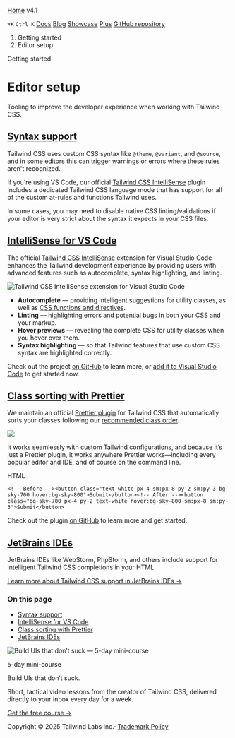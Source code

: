 [Home](https://tailwindcss.com/) v4.1

`⌘K`  `Ctrl K` [Docs](https://tailwindcss.com/docs) [Blog](https://tailwindcss.com/blog) [Showcase](https://tailwindcss.com/showcase) [Plus](https://tailwindcss.com/plus?ref=top) [GitHub repository](https://github.com/tailwindlabs/tailwindcss)

1. Getting started
2. Editor setup

Getting started

# Editor setup

Tooling to improve the developer experience when working with Tailwind CSS.

## [Syntax support](https://tailwindcss.com/docs/editor-setup\#syntax-support)

Tailwind CSS uses custom CSS syntax like `@theme`, `@variant`, and `@source`, and in some editors this can trigger warnings or errors where these rules aren't recognized.

If you're using VS Code, our official [Tailwind CSS IntelliSense](https://marketplace.visualstudio.com/items?itemName=bradlc.vscode-tailwindcss) plugin includes a dedicated Tailwind CSS language mode that has support for all of the custom at-rules and functions Tailwind uses.

In some cases, you may need to disable native CSS linting/validations if your editor is very strict about the syntax it expects in your CSS files.

## [IntelliSense for VS Code](https://tailwindcss.com/docs/editor-setup\#intellisense-for-vs-code)

The official [Tailwind CSS IntelliSense](https://marketplace.visualstudio.com/items?itemName=bradlc.vscode-tailwindcss) extension for Visual Studio Code enhances the Tailwind development experience by providing users with advanced features such as autocomplete, syntax highlighting, and linting.

![Tailwind CSS IntelliSense extension for Visual Studio Code](https://tailwindcss.com/_next/static/media/intellisense.c22de782.png)

- **Autocomplete** — providing intelligent suggestions for utility classes, as well as [CSS functions and directives](https://tailwindcss.com/docs/functions-and-directives).
- **Linting** — highlighting errors and potential bugs in both your CSS and your markup.
- **Hover previews** — revealing the complete CSS for utility classes when you hover over them.
- **Syntax highlighting** — so that Tailwind features that use custom CSS syntax are highlighted correctly.

Check out the project [on GitHub](https://github.com/tailwindcss/intellisense) to learn more, or [add it to Visual Studio Code](vscode:extension/bradlc.vscode-tailwindcss) to get started now.

## [Class sorting with Prettier](https://tailwindcss.com/docs/editor-setup\#class-sorting-with-prettier)

We maintain an official [Prettier plugin](https://github.com/tailwindlabs/prettier-plugin-tailwindcss) for Tailwind CSS that automatically sorts your classes following our [recommended class order](https://tailwindcss.com/blog/automatic-class-sorting-with-prettier#how-classes-are-sorted).

![](https://tailwindcss.com/_next/static/media/prettier-banner.79c40690.jpg)

It works seamlessly with custom Tailwind configurations, and because it’s just a Prettier plugin, it works anywhere Prettier works—including every popular editor and IDE, and of course on the command line.

HTML

```
<!-- Before --><button class="text-white px-4 sm:px-8 py-2 sm:py-3 bg-sky-700 hover:bg-sky-800">Submit</button><!-- After --><button class="bg-sky-700 px-4 py-2 text-white hover:bg-sky-800 sm:px-8 sm:py-3">Submit</button>
```

Check out the plugin [on GitHub](https://github.com/tailwindlabs/prettier-plugin-tailwindcss) to learn more and get started.

## [JetBrains IDEs](https://tailwindcss.com/docs/editor-setup\#jetbrains-ides)

JetBrains IDEs like WebStorm, PhpStorm, and others include support for intelligent Tailwind CSS completions in your HTML.

[Learn more about Tailwind CSS support in JetBrains IDEs →](https://www.jetbrains.com/help/webstorm/tailwind-css.html)

### On this page

- [Syntax support](https://tailwindcss.com/docs/editor-setup#syntax-support)
- [IntelliSense for VS Code](https://tailwindcss.com/docs/editor-setup#intellisense-for-vs-code)
- [Class sorting with Prettier](https://tailwindcss.com/docs/editor-setup#class-sorting-with-prettier)
- [JetBrains IDEs](https://tailwindcss.com/docs/editor-setup#jetbrains-ides)

![Build UIs that don’t suck — 5-day mini-course](https://tailwindcss.com/_next/image?url=%2F_next%2Fstatic%2Fmedia%2Fcourse-promo.a67fd268.jpg&w=384&q=75)

5-day mini-course

Build UIs that don’t suck.

Short, tactical video lessons from the creator of Tailwind CSS, delivered directly to your inbox every day for a week.

[Get the free course →](https://tailwindcss.com/build-uis-that-dont-suck)

Copyright © 2025 Tailwind Labs Inc.· [Trademark Policy](https://tailwindcss.com/brand)